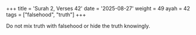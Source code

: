 +++
title = 'Surah 2, Verses 42'
date = '2025-08-27'
weight = 49
ayah = 42
tags = ["falsehood", "truth"]
+++

Do not mix truth with falsehood or hide the truth knowingly.